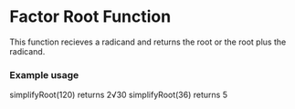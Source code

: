 # Factor Root Function

This function recieves a radicand and returns the root or the root plus the radicand.

### Example usage

simplifyRoot(120) returns 2√30
simplifyRoot(36) returns 5
